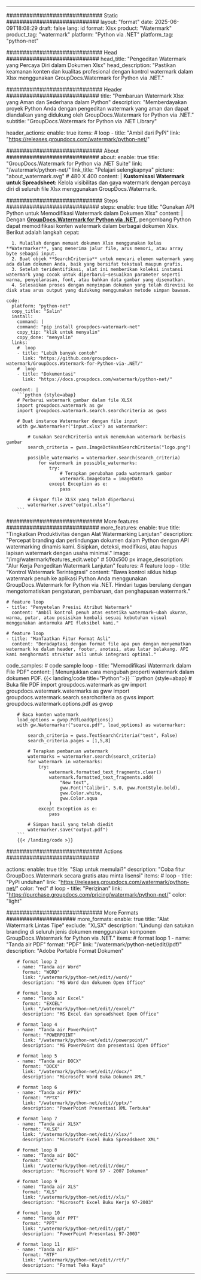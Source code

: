 
---
############################# Static ############################
layout: "format"
date:  2025-06-09T18:08:29
draft: false
lang: id
format: Xlsx
product: "Watermark"
product_tag: "watermark"
platform: "Python via .NET"
platform_tag: "python-net"

############################# Head ############################
head_title: "Pengeditan Watermark yang Percaya Diri dalam Dokumen Xlsx"
head_description: "Pastikan keamanan konten dan kualitas profesional dengan kontrol watermark dalam Xlsx menggunakan GroupDocs.Watermark for Python via .NET."

############################# Header ############################
title: "Pembaruan Watermark Xlsx yang Aman dan Sederhana dalam Python" 
description: "Memberdayakan proyek Python Anda dengan pengeditan watermark yang aman dan dapat diandalkan yang didukung oleh GroupDocs.Watermark for Python via .NET."
subtitle: "GroupDocs.Watermark for Python via .NET Library" 

header_actions:
  enable: true
  items:
    #  loop
    - title: "Ambil dari PyPi"
      link: "https://releases.groupdocs.com/watermark/python-net/"
      
############################# About ############################
about:
    enable: true
    title: "GroupDocs.Watermark for Python via .NET Suite"
    link: "/watermark/python-net/"
    link_title: "Pelajari selengkapnya"
    picture: "about_watermark.svg" # 480 X 400
    content: |
       **Kustomisasi Watermark untuk Spreadsheet:** Kelola visibilitas dan gaya watermark dengan percaya diri di seluruh file Xlsx menggunakan GroupDocs.Watermark.

############################# Steps ############################
steps:
    enable: true
    title: "Gunakan API Python untuk Memodifikasi Watermark dalam Dokumen Xlsx"
    content: |
      Dengan **[GroupDocs.Watermark for Python via .NET](https://products.groupdocs.com/watermark/python-net/)**, pengembang Python dapat memodifikasi konten watermark dalam berbagai dokumen Xlsx. Berikut adalah langkah cepat: 
      
      1. Mulailah dengan memuat dokumen Xlsx menggunakan kelas **Watermarker**, yang menerima jalur file, arus memori, atau array byte sebagai input.
      2. Buat objek **SearchCriteria** untuk mencari elemen watermark yang ada dalam dokumen Anda, baik yang bersifat tekstual maupun grafis.
      3. Setelah teridentifikasi, alat ini memberikan koleksi instansi watermark yang cocok untuk diperbarui—sesuaikan parameter seperti warna, penyelarasan, font, atau bahkan data gambar yang disematkan.
      4. Selesaikan proses dengan menyimpan dokumen yang telah direvisi ke disk atau arus output yang didukung menggunakan metode simpan bawaan.
   
    code:
      platform: "python-net"
      copy_title: "Salin"
      install:
        command: |
        command: "pip install groupdocs-watermark-net"
        copy_tip: "klik untuk menyalin"
        copy_done: "menyalin"
      links:
        #  loop
        - title: "Lebih banyak contoh"
          link: "https://github.com/groupdocs-watermark/GroupDocs.Watermark-for-Python-via-.NET/"
        #  loop
        - title: "Dokumentasi"
          link: "https://docs.groupdocs.com/watermark/python-net/"
          
      content: |
        ```python {style=abap}
        # Perbarui watermark gambar dalam file XLSX
        import groupdocs.watermark as gw
        import groupdocs.watermark.search.searchcriteria as gwss

        # Buat instance Watermarker dengan file input
        with gw.Watermarker("input.xlsx") as watermarker:

            # Gunakan SearchCriteria untuk menemukan watermark berbasis gambar
            search_criteria = gwss.ImageDctHashSearchCriteria("logo.png")

            possible_watermarks = watermarker.search(search_criteria)
                for watermark in possible_watermarks:
                    try:
                        # Terapkan perubahan pada watermark gambar
                        watermark.ImageData = imageData
                    except Exception as e:
                        pass

            # Ekspor file XLSX yang telah diperbarui
            watermarker.save("output.xlsx")
        ```     

############################# More features ############################
more_features:
  enable: true
  title: "Tingkatkan Produktivitas dengan Alat Watermarking Lanjutan"
  description: "Percepat branding dan perlindungan dokumen dalam Python dengan API watermarking dinamis kami. Sisipkan, deteksi, modifikasi, atau hapus lapisan watermark dengan usaha minimal."
  image: "/img/watermark/features_edit.webp" # 500x500 px
  image_description: "Alur Kerja Pengeditan Watermark Lanjutan"
  features:
    # feature loop
    - title: "Kontrol Watermark Terintegrasi"
      content: "Bawa kontrol siklus hidup watermark penuh ke aplikasi Python Anda menggunakan GroupDocs.Watermark for Python via .NET. Hindari tugas berulang dengan mengotomatiskan pengaturan, pembaruan, dan penghapusan watermark."

    # feature loop
    - title: "Penyetelan Presisi Atribut Watermark"
      content: "Ambil kontrol penuh atas estetika watermark—ubah ukuran, warna, putar, atau posisikan kembali sesuai kebutuhan visual menggunakan antarmuka API fleksibel kami."

    # feature loop
    - title: "Manfaatkan Fitur Format Asli"
      content: "Beradaptasi dengan format file apa pun dengan menyematkan watermark ke dalam header, footer, anotasi, atau latar belakang. API kami menghormati struktur asli untuk integrasi optimal."
      
  code_samples:
    # code sample loop
    - title: "Memodifikasi Watermark dalam File PDF"
      content: |
        Menunjukkan cara mengubah properti watermark dalam dokumen PDF.
        {{< landing/code title="Python">}}
        ```python {style=abap}
        # Buka file PDF
        import groupdocs.watermark as gw
        import groupdocs.watermark.watermarks as gww
        import groupdocs.watermark.search.searchcriteria as gwss
        import groupdocs.watermark.options.pdf as gwop

        # Baca konten watermark
        load_options = gwop.PdfLoadOptions()
        with gw.Watermarker("source.pdf", load_options) as watermarker:

            search_criteria = gwss.TextSearchCriteria("test", False)
            search_criteria.pages = [1,5,8]

            # Terapkan pembaruan watermark
            watermarks = watermarker.search(search_criteria)
            for watermark in watermarks:
                try:
                    watermark.formatted_text_fragments.clear()
                    watermark.formatted_text_fragments.add(
                        "New text", 
                        gww.Font("Calibri", 5.0, gww.FontStyle.bold), 
                        gww.Color.white, 
                        gww.Color.aqua
                    )
                except Exception as e:
                    pass
        
            # Simpan hasil yang telah diedit
            watermarker.save("output.pdf")
        ```
        {{< /landing/code >}}


############################# Actions ############################

actions:
  enable: true
  title: "Siap untuk memulai?"
  description: "Coba fitur GroupDocs.Watermark secara gratis atau minta lisensi"
  items:
    #  loop
    - title: "PyPi unduhan"
      link: "https://releases.groupdocs.com/watermark/python-net/"
      color: "red"
        #  loop
    - title: "Perizinan"
      link: "https://purchase.groupdocs.com/pricing/watermark/python-net/"
      color: "light"


############################# More Formats #####################
more_formats:
    enable: true
    title: "Alat Watermark Lintas Tipe"
    exclude: "XLSX"
    description: "Lindungi dan satukan branding di seluruh jenis dokumen menggunakan komponen GroupDocs.Watermark for Python via .NET."
    items: 
        # format loop 1
        - name: "Tanda air PDF"
          format: "PDF"
          link: "/watermark/python-net/edit//pdf/"
          description: "Adobe Portable Format Dokumen"

        # format loop 2
        - name: "Tanda air Word"
          format: "WORD"
          link: "/watermark/python-net/edit//word/"
          description: "MS Word dan dokumen Open Office"
          
        # format loop 3
        - name: "Tanda air Excel"
          format: "EXCEL"
          link: "/watermark/python-net/edit//excel/"
          description: "MS Excel dan spreadsheet Open Office"

        # format loop 4
        - name: "Tanda air PowerPoint"
          format: "POWERPOINT"
          link: "/watermark/python-net/edit//powerpoint/"
          description: "MS PowerPoint dan presentasi Open Office"

        # format loop 5
        - name: "Tanda air DOCX"
          format: "DOCX"
          link: "/watermark/python-net/edit//docx/"
          description: "Microsoft Word Buka Dokumen XML"
          
        # format loop 6
        - name: "Tanda air PPTX"
          format: "PPTX"
          link: "/watermark/python-net/edit//pptx/"
          description: "PowerPoint Presentasi XML Terbuka"
          
        # format loop 7
        - name: "Tanda air XLSX"
          format: "XLSX"
          link: "/watermark/python-net/edit//xlsx/"
          description: "Microsoft Excel Buka Spreadsheet XML"

        # format loop 8
        - name: "Tanda air DOC"
          format: "DOC"
          link: "/watermark/python-net/edit//doc/"
          description: "Microsoft Word 97 - 2007 Dokumen"

        # format loop 9
        - name: "Tanda air XLS"
          format: "XLS"
          link: "/watermark/python-net/edit//xls/"
          description: "Microsoft Excel Buku Kerja 97-2003"

        # format loop 10
        - name: "Tanda air PPT"
          format: "PPT"
          link: "/watermark/python-net/edit//ppt/"
          description: "PowerPoint Presentasi 97-2003"

        # format loop 11
        - name: "Tanda air RTF"
          format: "RTF"
          link: "/watermark/python-net/edit//rtf/"
          description: "Format Teks Kaya"

---